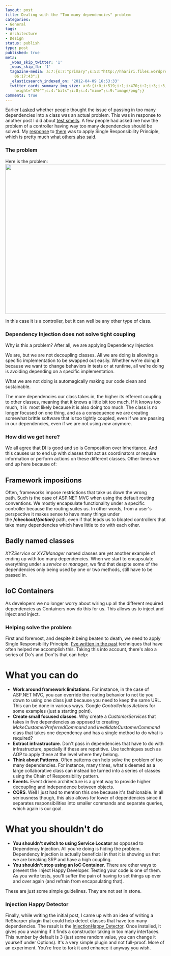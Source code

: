 ```yaml
---
layout: post
title: Dealing with the "Too many dependencies" problem
categories:
- General
tags:
- Architecture
- Design
status: publish
type: post
published: true
meta:
  _wpas_skip_twitter: '1'
  _wpas_skip_fb: '1'
  tagazine-media: a:7:{s:7:"primary";s:53:"http://hhariri.files.wordpress.com/2012/04/image4.png";s:6:"images";a:1:{s:53:"http://hhariri.files.wordpress.com/2012/04/image4.png";a:6:{s:8:"file_url";s:53:"http://hhariri.files.wordpress.com/2012/04/image4.png";s:5:"width";s:3:"519";s:6:"height";s:3:"470";s:4:"type";s:5:"image";s:4:"area";s:6:"243930";s:9:"file_path";s:0:"";}}s:6:"videos";a:0:{}s:11:"image_count";s:1:"1";s:6:"author";s:7:"5078411";s:7:"blog_id";s:8:"11677451";s:9:"mod_stamp";s:19:"2012-04-10
    06:17:43";}
  _elasticsearch_indexed_on: '2012-04-09 16:53:33'
  twitter_cards_summary_img_size: a:6:{i:0;i:519;i:1;i:470;i:2;i:3;i:3;s:24:"width="519"
    height="470"";s:4:"bits";i:8;s:4:"mime";s:9:"image/png";}
comments: true
---
```

Earlier <a href="http://hadihariri.com/2012/04/09/too-many-dependencies/">I asked</a> whether people thought the issue of passing in too many dependencies into a class was an actual problem. This was in response to another post I did about <a href="http://hadihariri.com/2012/04/07/test-setups-and-design-smells/">test smells</a>. A few people had asked me how the problem of a controller having way too many dependencies should be solved. My <a href="https://twitter.com/#!/hhariri/status/188730907115528194">response</a> to <a href="https://twitter.com/#!/hhariri/status/188705084971028480">them</a> was to apply Single Responsibility Principle, which is pretty much <a href="http://hadihariri.com/2012/04/09/too-many-dependencies/#comments">what others also said</a>.
<h3>The problem</h3>
Here is the problem:

<img title="Controller" src="{{ site.images }}/dtmd-1.png" alt="" width="519" height="470" />

In this case it is a controller, but it can well be any other type of class.
<h3>Dependency Injection does not solve tight coupling</h3>
Why is this a problem? After all, we are applying Dependency Injection.

We are, but we are not decoupling classes. All we are doing is allowing a specific implementation to be swapped out easily. Whether we're doing it because we want to change behaviors in tests or at runtime, all we're doing is avoiding depending on a specific implementation.

What we are not doing is automagically making our code clean and sustainable.

The more dependencies our class takes in, the higher its efferent coupling to other classes, meaning that it knows a little bit too much. If it knows too much, it is  most likely because it is also doing too much. The class is no longer focused on one thing, and as a consequence we are creating somewhat brittle software that is too tightly coupled, even if we are passing in our dependencies, even if we are not using <em>new</em> anymore.
<h3>How did we get here?</h3>
We all agree that DI is good and so is Composition over Inheritance. And this causes us to end up with classes that act as coordinators or require information or perform actions on these different classes. Other times we end up here because of:
<h2>Framework impositions</h2>
Often, frameworks impose restrictions that take us down the wrong path. Such is the case of ASP.NET MVC when using the default routing conventions. We mostly encapsulate functionality under a specific controller because the routing suites us. In other words, from a user's perspective it makes sense to have many things under the <strong>/checkout/<em>{action}</em></strong> path, even if that leads us to bloated controllers<em> </em>that take many dependencies which have little to do with each other.
<div>
<h2>Badly named classes</h2>
<em>XYZService</em> or <em>XYZManager</em> named classes are yet another example of ending up with too many dependencies. When we start to encapsulate everything under a <em>service </em>or <em>manager</em>, we find that despite some of the dependencies only being used by one or two methods, still have to be passed in.
<h2>IoC Containers</h2>
As developers we no longer worry about wiring up all the different required dependencies as Containers now do this for us. This allows us to inject and inject and inject.
<h3>Helping solve the problem</h3>
First and foremost, and despite it being beaten to death, we need to apply Single Responsibility Principle. <a href="http://hadihariri.com/2010/12/18/srp-as-easy-as-123/">I've written in the past</a> techniques that have often helped me accomplish this. Taking this into account, there's also a series of Do's and Don'ts that can help:
<h1>What you can do</h1>
<ul>
	<li><strong>Work around framework limitations</strong>. For instance, in the case of ASP.NET MVC, you can override the routing behavior to not tie you down to using one class just because you need to keep the same URL. This can be done in various ways. Google <em>Controllerless Actions</em> for some examples (just a starting point).</li>
	<li><strong>Create small focused classes</strong>. Why create a <em>CustomerServices<strong> </strong></em>that takes in five dependencies as opposed to creating <em>MakeCustomerPreferredCommand </em>and <em>InvalidateCustomerCommand</em> class that takes one dependency and has a single method to do what is required?</li>
	<li><strong>Extract infrastructure</strong>. Don't pass in dependencies that have to do with infrastructure, specially if these are repetitive. Use techniques such as AOP to apply these at the level where they belong.</li>
	<li><strong>Think about Patterns</strong>. Often patterns can help solve the problem of too many dependencies. For instance, many times, what's deemed as a large collaborative class can instead be turned into a series of classes using the Chain of Responsibility pattern.</li>
	<li><strong>Events. </strong>Event driven architecture is a great way to provide higher decoupling and independence between objects.</li>
	<li><strong>CQRS</strong>. Well I just had to mention this one because it's fashionable. In all seriousness though, this also allows for lower of dependencies since it separates responsibilities into smaller commands and separate queries, which again is our goal.</li>
</ul>
<h1>What you shouldn't do</h1>
<ul>
	<li><strong>You shouldn't switch to using Service Locator</strong> as opposed to Dependency Injection. All you're doing is hiding the problem. Dependency Injection is actually beneficial in that it is showing us that we are breaking SRP and have a high coupling.</li>
	<li><strong>You shouldn't stop using an IoC Container</strong>. There are other ways to prevent the  Inject Happy Developer. Testing your code is one of them. As you write tests, you'll suffer the pain of having to set things up over and over again (and refrain from encapsulating that).</li>
</ul>
These are just some simple guidelines. They are not set in stone.
<h3>Injection Happy Detector</h3>
Finally, while writing the initial post, I came up with an idea of writing a ReSharper plugin that could help detect classes that have too many dependencies. The result is
the <a href="https://github.com/hhariri/ReSharperPlugins">InjectionHappy Detector</a>. Once installed, it gives you a warning if it finds a constructor taking in too many interfaces. This number by default is 3 (just some random value, you can change it yourself under Options). It's a very simple plugin and not full-proof. More of an experiment. You're free to fork it and enhance it anyway you wish.

</div>
